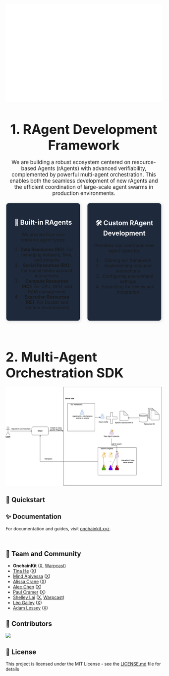 
<div>
<div align="center">
<a href="#" target="_blank">
  <img src="svg/card.svg" width="1200" />
</a>
  
<div>
  <h1 style="font-size: 3em; margin-bottom: 20px;">
   1. RAgent Development Framework
  </h1>

  <p style="font-size: 1.2em; max-width: 600px; margin-bottom: 20px;">
    We are building a robust ecosystem centered on resource-based Agents (rAgents) with advanced verifiability, complemented by powerful multi-agent orchestration. This enables both the seamless development of new rAgents and the efficient coordination of large-scale agent swarms in production environments.
  </p>

<p>

<div style="display: flex; justify-content: space-between; gap: 20px;">

  <div style="flex: 1; padding: 20px; border: 2px solid #ddd; border-radius: 10px;; box-shadow: 2px 2px 10px rgba(0, 0, 0, 0.1);background: #1e293b;">
    <h2 style="color: #fff;">🚀 Built-in RAgents</h2>
    <p>We provide four core resource agent types:</p>
    <ol>
      <li><b>Data Resources (RD)</b>: For managing datasets, files, and streams</li>
      <li><b>Social Resources (RX)</b>: For social media account interactions</li>
      <li><b>Compute Resources (RC)</b>: For CPU, GPU, and RAM management</li>
      <li><b>Execution Resources (RE)</b>: For Docker and runtime environments</li>
    </ol>
  </div>

  <div style="flex: 1; padding: 20px; border: 2px solid #ddd; border-radius: 10px;box-shadow: 2px 2px 10px rgba(0, 0, 0, 0.1); background: #1e293b;">
    <h2 style="color: #fff;">🛠️ Custom RAgent Development</h2>
    <p>Providers can contribute new agent types by:</p>
    <ol>
      <li>Cloning our framework</li>
      <li>Implementing resource interactions</li>
      <li>Configuring environment settings</li>
      <li>Submitting for review and integration</li>
    </ol>
  </div>

</div>


</div>

  
</p>

</div>

<br />
<div>
 <h1 style="font-size: 3em; margin-bottom: 20px;">
   2. Multi-Agent Orchestration SDK
  </h1>
  <img src='image/SwarmSDK.png' />
  </div>

## 🚀 Quickstart



## ✨ Documentation

For documentation and guides, visit [onchainkit.xyz](https://onchainkit.xyz/).

<br />

## 🌁 Team and Community

- **OnchainKit** ([X](https://x.com/Onchainkit), [Warpcast](https://warpcast.com/onchainkit))
- [Tina He](https://github.com/fakepixels) ([X](https://x.com/fkpxls))
- [Mind Apivessa](https://github.com/mindapivessa) ([X](https://x.com/spicypaprika_))
- [Alissa Crane](https://github.com/abcrane123) ([X](https://x.com/abcrane123))
- [Alec Chen](https://github.com/0xAlec) ([X](https://x.com/0xAlec))
- [Paul Cramer](https://github.com/cpcramer) ([X](https://x.com/PaulCramer_))
- [Shelley Lai](https://github.com/0xchiaroscuro) ([X](https://x.com/hey_shells), [Warpcast](https://warpcast.com/chiaroscuro))
- [Léo Galley](https://github.com/kirkas) ([X](https://x.com/artefact_lad))
- [Adam Lessey](https://github.com/alessey) ([X](https://x.com/alessey))

## 💫  Contributors

<a href="https://github.com/coinbase/onchainkit/graphs/contributors">
  <img src="https://contrib.rocks/image?repo=coinbase/onchainkit" />
</a>

## 🌊 License

This project is licensed under the MIT License - see the [LICENSE.md](LICENSE.md) file for details